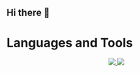 ## Hi there 👋


# Languages and Tools

<p align="center">
  <a href="https://skillicons.dev">
    <img src="https://img.shields.io/badge/Debian-A81D33?style=for-the-badge&logo=debian&logoColor=white" />
    <img src="https://skillicons.dev/icons?i=git,python,docker,flask,linux,mysql,bash,aws,debian,ansible" />
  </a>
</p>

